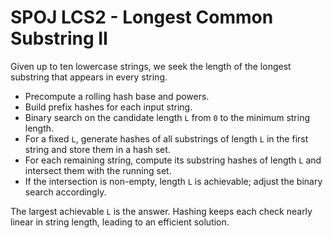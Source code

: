 # SPOJ LCS2 - Longest Common Substring II

Given up to ten lowercase strings, we seek the length of the longest substring that appears in every string.

* Precompute a rolling hash base and powers.
* Build prefix hashes for each input string.
* Binary search on the candidate length `L` from `0` to the minimum string length.
* For a fixed `L`, generate hashes of all substrings of length `L` in the first string and store them in a hash set.
* For each remaining string, compute its substring hashes of length `L` and intersect them with the running set.
* If the intersection is non-empty, length `L` is achievable; adjust the binary search accordingly.

The largest achievable `L` is the answer. Hashing keeps each check nearly linear in string length, leading to an efficient solution.
